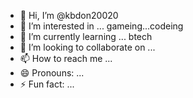 - 👋 Hi, I’m @kbdon20020
- 👀 I’m interested in ... gameing...codeing
- 🌱 I’m currently learning ... btech 
- 💞️ I’m looking to collaborate on ...
- 📫 How to reach me ...
- 😄 Pronouns: ...
- ⚡ Fun fact: ...

<!---
kbdon20020/kbdon20020 is a ✨ special ✨ repository because its `README.md` (this file) appears on your GitHub profile.
You can click the Preview link to take a look at your changes.
--->
